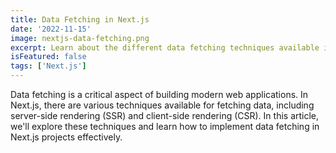 ```yaml
---
title: Data Fetching in Next.js
date: '2022-11-15'
image: nextjs-data-fetching.png
excerpt: Learn about the different data fetching techniques available in Next.js for server-side rendering and client-side rendering.
isFeatured: false
tags: ['Next.js']
---
```


Data fetching is a critical aspect of building modern web applications. In Next.js, there are various techniques available for fetching data, including server-side rendering (SSR) and client-side rendering (CSR). In this article, we'll explore these techniques and learn how to implement data fetching in Next.js projects effectively.
